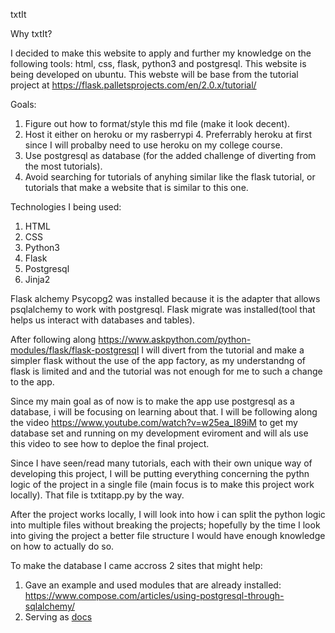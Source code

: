 txtIt

Why txtIt?

I decided to make this website to apply and further my knowledge on the following tools: html, css, flask, python3 and postgresql. This website is being developed on ubuntu. This webste will be base from the tutorial project at https://flask.palletsprojects.com/en/2.0.x/tutorial/

Goals:

1. Figure out how to format/style this md file (make it look decent).
2. Host it either on heroku or my rasberrypi 4. Preferrably heroku at first since I will probalby need to use heroku on my college course.
3. Use postgresql as database (for the added challenge of diverting from the most tutorials).
4. Avoid searching for tutorials of anyhing similar like the flask tutorial, or tutorials that make a website that is similar to this one.

Technologies I being used:

1. HTML
2. CSS
3. Python3
4. Flask
5. Postgresql
6. Jinja2

Flask alchemy 
Psycopg2 was installed because it is the adapter that allows psqlalchemy to work with postgresql.
Flask migrate was installed(tool that helps us interact with databases and tables).

After following along https://www.askpython.com/python-modules/flask/flask-postgresql I will divert from the tutorial and make a simpler flask without the use of the app factory, as my understandng of flask is limited and and the tutorial was not enough for me to such 
a change to the app.

Since my main goal as of now is to make the app use postgresql as a database, i will be focusing on learning about that.
I will be following along the video https://www.youtube.com/watch?v=w25ea_I89iM to get my database set and running on my 
development eviroment and will als use this video to see how to deploe the final project.

Since I have seen/read many tutorials, each with their own unique way of developing this project, I will be putting everything 
concerning the pythn logic of the project in a single file (main focus is to make this project work locally). That file is txtitapp.py by
the way.

After the project works locally, I will look into how i can split the python logic into multiple files without breaking the projects;
hopefully by the time I look into giving the project a better file structure I would have enough knowledge on how to actually do so.

To make the database I came accross 2 sites that might help:
1. Gave an example and used modules that are already installed:
https://www.compose.com/articles/using-postgresql-through-sqlalchemy/ 
2. Serving as [docs](https://www.tutorialspoint.com/sqlalchemy/sqlalchemy_core_using_multiple_tables.htm)